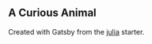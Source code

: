 ## A Curious Animal

Created with Gatsby from the [julia](https://github.com/niklasmtj/gatsby-starter-julia) starter.

